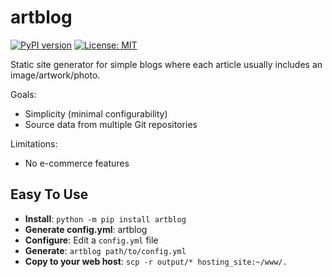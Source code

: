 # artblog
[![PyPI version](https://badge.fury.io/py/artblog.svg)](https://badge.fury.io/py/artblog)
[![License: MIT](https://img.shields.io/badge/License-MIT-yellow.svg)](https://opensource.org/licenses/MIT)

Static site generator for simple blogs where each article usually includes an image/artwork/photo.

Goals:
- Simplicity (minimal configurability)
- Source data from multiple Git repositories

Limitations:
- No e-commerce features

## Easy To Use
- **Install**: `python -m pip install artblog`
- **Generate config.yml**: artblog
- **Configure**: Edit a `config.yml` file
- **Generate**: `artblog path/to/config.yml`
- **Copy to your web host**: `scp -r output/* hosting_site:~/www/.`

